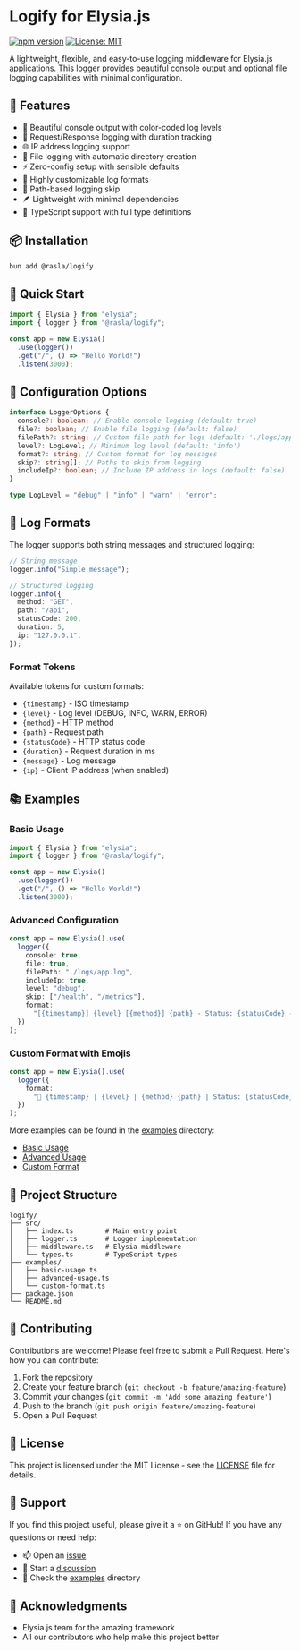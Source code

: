 # Logify for Elysia.js

[![npm version](https://badge.fury.io/js/@rasla/logify.svg)](https://www.npmjs.com/package/@rasla/logify)
[![License: MIT](https://img.shields.io/badge/License-MIT-yellow.svg)](https://opensource.org/licenses/MIT)

A lightweight, flexible, and easy-to-use logging middleware for Elysia.js applications. This logger provides beautiful console output and optional file logging capabilities with minimal configuration.

## 🚀 Features

- 🎨 Beautiful console output with color-coded log levels
- 📝 Request/Response logging with duration tracking
- 🌐 IP address logging support
- 📁 File logging with automatic directory creation
- ⚡ Zero-config setup with sensible defaults
- 🔧 Highly customizable log formats
- 🎯 Path-based logging skip
- 🪶 Lightweight with minimal dependencies
- 💪 TypeScript support with full type definitions

## 📦 Installation

```bash
bun add @rasla/logify
```

## 🏃 Quick Start

```typescript
import { Elysia } from "elysia";
import { logger } from "@rasla/logify";

const app = new Elysia()
  .use(logger())
  .get("/", () => "Hello World!")
  .listen(3000);
```

## 🎨 Configuration Options

```typescript
interface LoggerOptions {
  console?: boolean; // Enable console logging (default: true)
  file?: boolean; // Enable file logging (default: false)
  filePath?: string; // Custom file path for logs (default: './logs/app.log')
  level?: LogLevel; // Minimum log level (default: 'info')
  format?: string; // Custom format for log messages
  skip?: string[]; // Paths to skip from logging
  includeIp?: boolean; // Include IP address in logs (default: false)
}

type LogLevel = "debug" | "info" | "warn" | "error";
```

## 📝 Log Formats

The logger supports both string messages and structured logging:

```typescript
// String message
logger.info("Simple message");

// Structured logging
logger.info({
  method: "GET",
  path: "/api",
  statusCode: 200,
  duration: 5,
  ip: "127.0.0.1",
});
```

### Format Tokens

Available tokens for custom formats:

- `{timestamp}` - ISO timestamp
- `{level}` - Log level (DEBUG, INFO, WARN, ERROR)
- `{method}` - HTTP method
- `{path}` - Request path
- `{statusCode}` - HTTP status code
- `{duration}` - Request duration in ms
- `{message}` - Log message
- `{ip}` - Client IP address (when enabled)

## 📚 Examples

### Basic Usage

```typescript
import { Elysia } from "elysia";
import { logger } from "@rasla/logify";

const app = new Elysia()
  .use(logger())
  .get("/", () => "Hello World!")
  .listen(3000);
```

### Advanced Configuration

```typescript
const app = new Elysia().use(
  logger({
    console: true,
    file: true,
    filePath: "./logs/app.log",
    includeIp: true,
    level: "debug",
    skip: ["/health", "/metrics"],
    format:
      "[{timestamp}] {level} [{method}] {path} - Status: {statusCode} - Time: {duration}ms{ip}",
  })
);
```

### Custom Format with Emojis

```typescript
const app = new Elysia().use(
  logger({
    format:
      "🚀 {timestamp} | {level} | {method} {path} | Status: {statusCode} | Time: {duration}ms{ip}",
  })
);
```

More examples can be found in the [examples](./examples) directory:

- [Basic Usage](./examples/basic-usage.ts)
- [Advanced Usage](./examples/advanced-usage.ts)
- [Custom Format](./examples/custom-format.ts)

## 📁 Project Structure

```
logify/
├── src/
│   ├── index.ts        # Main entry point
│   ├── logger.ts       # Logger implementation
│   ├── middleware.ts   # Elysia middleware
│   └── types.ts        # TypeScript types
├── examples/
│   ├── basic-usage.ts
│   ├── advanced-usage.ts
│   └── custom-format.ts
├── package.json
└── README.md
```

## 🤝 Contributing

Contributions are welcome! Please feel free to submit a Pull Request. Here's how you can contribute:

1. Fork the repository
2. Create your feature branch (`git checkout -b feature/amazing-feature`)
3. Commit your changes (`git commit -m 'Add some amazing feature'`)
4. Push to the branch (`git push origin feature/amazing-feature`)
5. Open a Pull Request

## 📝 License

This project is licensed under the MIT License - see the [LICENSE](LICENSE) file for details.

## 🙏 Support

If you find this project useful, please give it a ⭐️ on GitHub! If you have any questions or need help:

- 📫 Open an [issue](https://github.com/0xRasla/logify/issues)
- 💬 Start a [discussion](https://github.com/0xRasla/logify/discussions)
- 📖 Check the [examples](./examples) directory

## 🌟 Acknowledgments

- Elysia.js team for the amazing framework
- All our contributors who help make this project better
